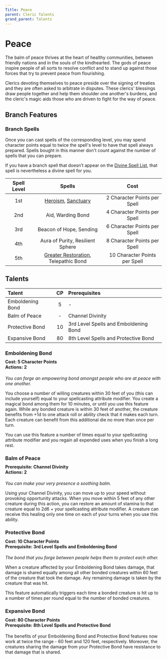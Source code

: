 ```yaml
---
Title: Peace
parent: Cleric Talents
grand_parent: Talents
---
```

 
# Peace
The balm of peace thrives at the heart of healthy communities, between friendly nations and in the souls of the kindhearted. The gods of peace inspire people of all sorts to resolve conflict and to stand up against those forces that try to prevent peace from flourishing.

Clerics devoting themselves to peace preside over the signing of treaties and they are often asked to arbitrate in disputes. These clerics' blessings draw people together and help them shoulder one another's burdens, and the cleric's magic aids those who are driven to fight for the way of peace.

## Branch Features

### Branch Spells
Once you can cast spells of the corresponding level, you may spend character points equal to twice the spell's level to have that spell always prepared. Spells bought in this manner don't count against the number of spells that you can prepare.
 
If you have a branch spell that doesn’t appear on the [Divine Spell List](https://stormchaserroleplaying.com/stormchaserRPG/Spells/Lists/Divine/), that spell is nevertheless a divine spell for you.
 
| Spell Level | Spells | Cost |
|:-----------:|:------:|:----:|
| 1st | [Heroism](https://stormchaserroleplaying.com/stormchaserRPG/Spells/1/Charms/#heroism), [Sanctuary](https://stormchaserroleplaying.com/stormchaserRPG/Spells/1/Warding/#sanctuary) | 2 Character Points per Spell |
| 2nd | Aid, Warding Bond | 4 Character Points per Spell |
| 3rd | Beacon of Hope, Sending | 6 Character Points per Spell |
| 4th | Aura of Purity, Resilient Sphere | 8 Character Points per Spell |
| 5th | [Greater Restoration](https://stormchaserroleplaying.com/stormchaserRPG/Spells/5/Restoration/#greater-restoration), Telepathic Bond | 10 Character Points per Spell |

## Talents
 
| Talent | CP | Prerequisites |
|:-------|:--:|:--------------|
| Emboldening Bond | 5  | - |
| Balm of Peace    | -  | Channel Divinity |
| Protective Bond  | 10 | 3rd Level Spells and Emboldening Bond |
| Expansive Bond   | 80 | 8th Level Spells and Protective Bond   |

### Emboldening Bond
 
<div style="margin-top:-10px;"></div>
 
#### **Cost:** 5 Character Points<br>**Actions:** 2
*You can forge an empowering bond amongst people who are at peace with one another.*

You choose a number of willing creatures within 30 feet of you (this can include yourself) equal to your spellcasting attribute modifier. You create a magical bond among them for 10 minutes, or until you use this feature again. While any bonded creature is within 30 feet of another, the creature benefits from +1d to one attack roll or ability check that it makes each turn. Each creature can benefit from this additional die no more than once per turn.

You can use this feature a number of times equal to your spellcasting attribute modifier and you regain all expended uses when you finish a long rest.

### Balm of Peace

<div style="margin-top:-10px;"></div>
 
#### **Prerequisite:** Channel Divinity<br>**Actions:** 2
*You can make your very presence a soothing balm.*

Using your Channel Divinity, you can move up to your speed without provoking opportunity attacks. When you move within 5 feet of any other creature during this action, you can restore an amount of stamina to that creature equal to 2d6 + your spellcasting attribute modifier. A creature can receive this healing only one time on each of your turns when you use this ability.

### Protective Bond 
 
<div style="margin-top:-10px;"></div>

#### **Cost:** 10 Character Points<br>**Prerequisite:** 3rd Level Spells and Emboldening Bond 
*The bond that you forge between people helps them to protect each other.* 

When a creature affected by your Emboldening Bond takes damage, that damage is shared equally among all other bonded creatures within 60 feet of the creature that took the damage. Any remaining damage is taken by the creature that was hit. 

This feature automatically triggers each time a bonded creature is hit up to a number of times per round equal to the number of bonded creatures. 

### Expansive Bond
 
<div style="margin-top:-10px;"></div>
 
#### **Cost:** 80 Character Points<br>**Prerequisite:** 8th Level Spells and Protective Bond 
The benefits of your Emboldening Bond and Protective Bond features now work at twice the range - 60 feet and 120 feet, respectively. Moreover, the creatures sharing the damage from your Protective Bond have resistance to that damage that is shared.
